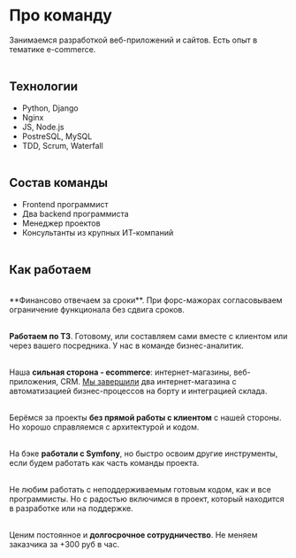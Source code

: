 # Про команду

Занимаемся разработкой веб-приложений и сайтов. Есть опыт в тематике e-commerce.
<br><br>

## Технологии
- Python, Django
- Nginx
- JS, Node.js
- PostreSQL, MySQL
- TDD, Scrum, Waterfall
<br><br>

## Состав команды
- Frontend программист
- Два backend программиста
- Менеджер проектов
- Консультанты из крупных ИТ-компаний
<br><br>

## Как работаем
<br>
**Финансово отвечаем за сроки**. При форс-мажорах согласовываем ограничение функционала без сдвига сроков.
<br><br>

**Работаем по ТЗ**. Готовому, или составляем сами вместе с клиентом или через вашего посредника. У нас в команде бизнес-аналитик.
<br><br>

Наша **сильная сторона - ecommerce**: интернет-магазины, веб-приложения, CRM. <a href="http://fidals.com/pages/projects.html" target="_blank">Мы завершили</a> два интернет-магазина с автоматизацией бизнес-процессов на борту и интеграцией склада.
<br><br>

Берёмся за проекты **без прямой работы с клиентом** с нашей стороны. Но хорошо справляемся с архитектурой и кодом.
<br><br>

На бэке **работали с Symfony**, но быстро освоим другие инструменты, если будем работать как часть команды проекта.
<br><br>

Не любим работать с неподдерживаемым готовым кодом, как и все программисты. Но с радостью включимся в проект, который находится в разработке или на поддержке.
<br><br>

Ценим постоянное и **долгосрочное сотрудничество**. Не меняем заказчика за +300 руб в час.
